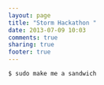 ```yaml
---
layout: page
title: "Storm Hackathon "
date: 2013-07-09 10:03
comments: true
sharing: true
footer: true
---
```


``` bash
$ sudo make me a sandwich
```